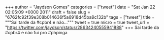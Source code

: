 
+++
author = "Jaydson Gomes"
categories = ["tweet"]
date = "Sat Jan 22 02:05:09 +0000 2011"
draft = false
slug = "6762fc92f39e308b014636f5a6918d45ba9c132b"
tags = ["tweet"]
title = """Sai tarde da #cpbr4 e não..."""
tweet = true
micro = true
tweet_url = "https://twitter.com/jaydson/status/28634240555941888"
+++
Sai tarde da #cpbr4 e não fui pro #phpinga
